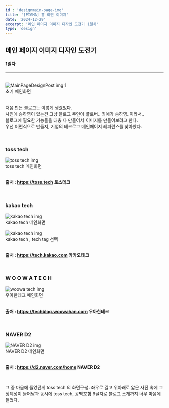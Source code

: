 ```yaml
---
id : 'designmain-page-img'
title: '[PIGMA] 홈 화면 이미지'
date: '2024-12-29'
excerpt: '메인 페이지 이미지 디자인 도전기 1일차'
type: 'design'
---
```


## 메인 페이지 이미지 디자인 도전기
#### 1일차

***

<br>

<div class="markdown">
    <div class="img">
        <img src="/imgs/MainPageDesignPost/main-page-img1.png" alt="MainPageDesignPost img 1" />
        <div class="explanation text-center">
            초기 메인화면
        </div>
    </div>
</div>

<br>

처음 만든 블로그는 이렇게 생겼었다. <br>
사진에 송하영이 있는건 그냥 블로그 주인이 플로버.. 최애가 송하영..이라서.. <br>
블로그에 필요한 기능들을 대충 다 만들어서 이미지를 만들어보려고 한다. <br>
우선 어떤식으로 만들지, 기업의 테크로그 메인페이지 레퍼런스를 찾아봤다. <br>

<br>

<div class="markdown">
    <div class="col">
        <div class="text-center">
            <h3>toss tech</h3>
        </div>
        <div class="img">
            <img src="/imgs/MainPageDesignPost/main-page-img2.png" alt="toss tech img" />
            <div class="explanation text-center">
                toss tech 메인화면
            </div>
        </div>
    </div>
</div>

<br>

**출처 : https://toss.tech 토스테크**

<br>

<div class="markdown">
    <div class="col">
        <div class="text-center">
            <h3>kakao tech</h3>
        </div>
        <div class="img">
            <img src="/imgs/MainPageDesignPost/main-page-img3.png" alt="kakao tech img" />
            <div class="explanation text-center">
                kakao tech 메인화면
            </div>
            <br>
            <img src="/imgs/MainPageDesignPost/main-page-img4.png" alt="kakao tech img" />
            <div class="explanation text-center">
                kakao tech , tech tag 선택
            </div>
        </div>
    </div>
</div>

<br>

**출처 : https://tech.kakao.com 카카오테크**

<br>

<div class="markdown">
    <div class="col">
        <div class="text-center">
            <h3>W O O W A T E C H</h3>
        </div>
        <div class="img">
            <img src="/imgs/MainPageDesignPost/main-page-img5.png" alt="woowa tech img" />
            <div class="explanation text-center">
                우아한테크 메인화면
            </div>
        </div>
    </div>
</div>

<br>

**출처 : https://techblog.woowahan.com 우아한테크**

<br>

<div class="markdown">
    <div class="col">
        <div class="text-center">
            <h3>NAVER D2</h3>
        </div>
        <div class="img">
            <img src="/imgs/MainPageDesignPost/main-page-img6.png" alt="NAVER D2 img" />
            <div class="explanation text-center">
                NAVER D2 메인화면
            </div>
        </div>
    </div>
</div>

<br>

**출처 : https://d2.naver.com/home NAVER D2**

<br>



그 중 마음에 들었던게 toss tech 의 화면구성. 좌우로 길고 위아래로 얇은 사진 속에 그 정체성이 들어남과 동시에 toss tech, 공백포함 9글자로 블로그 소개까지 너무 마음에 들었다.
